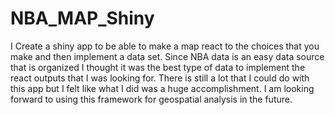 # NBA_MAP_Shiny

I Create a shiny app to be able to make a map react to the choices that you make and then implement a data set. Since NBA data is an easy data source that is organized I thought it was the best type of data to implement the react outputs that I was looking for. There is still a lot that I could do with this app but I felt like what I did was a huge accomplishment. I am looking forward to using this framework for geospatial analysis in the future. 
